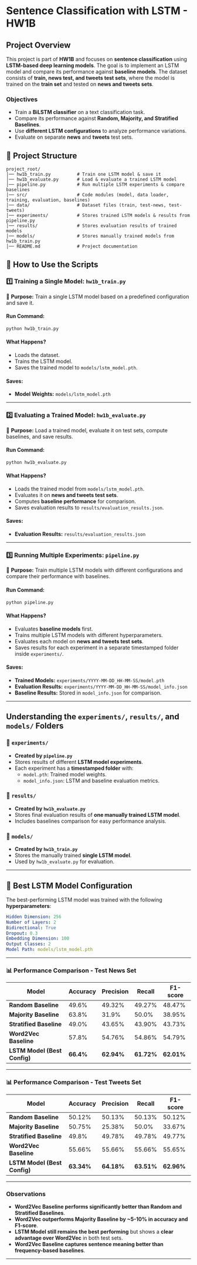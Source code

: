 # **Sentence Classification with LSTM - HW1B**

## **Project Overview**
This project is part of **HW1B** and focuses on **sentence classification** using **LSTM-based deep learning models**. The goal is to implement an LSTM model and compare its performance against **baseline models**. The dataset consists of **train, news test, and tweets test sets**, where the model is trained on the **train set** and tested on **news and tweets sets**.

### **Objectives**
- Train a **BiLSTM classifier** on a text classification task.
- Compare its performance against **Random, Majority, and Stratified Baselines**.
- Use **different LSTM configurations** to analyze performance variations.
- Evaluate on separate **news** and **tweets** test sets.

## **📂 Project Structure**
```
project_root/
│── hw1b_train.py          # Train one LSTM model & save it
│── hw1b_evaluate.py       # Load & evaluate a trained LSTM model
│── pipeline.py            # Run multiple LSTM experiments & compare baselines
│── src/                   # Code modules (model, data loader, training, evaluation, baselines)
│── data/                  # Dataset files (train, test-news, test-tweets)
│── experiments/           # Stores trained LSTM models & results from pipeline.py
│── results/               # Stores evaluation results of trained models
│── models/                # Stores manually trained models from hw1b_train.py
│── README.md              # Project documentation
```

## **📜 How to Use the Scripts**

### **1️⃣ Training a Single Model: `hw1b_train.py`**
📌 **Purpose:** Train a single LSTM model based on a predefined configuration and save it.

#### **Run Command:**
```bash
python hw1b_train.py
```
#### **What Happens?**
- Loads the dataset.
- Trains the LSTM model.
- Saves the trained model to `models/lstm_model.pth`.

#### **Saves:**
- **Model Weights:** `models/lstm_model.pth`

---

### **2️⃣ Evaluating a Trained Model: `hw1b_evaluate.py`**
📌 **Purpose:** Load a trained model, evaluate it on test sets, compute baselines, and save results.

#### **Run Command:**
```bash
python hw1b_evaluate.py
```
#### **What Happens?**
- Loads the trained model from `models/lstm_model.pth`.
- Evaluates it on **news and tweets test sets**.
- Computes **baseline performance** for comparison.
- Saves evaluation results to `results/evaluation_results.json`.

#### **Saves:**
- **Evaluation Results:** `results/evaluation_results.json`

---

### **3️⃣ Running Multiple Experiments: `pipeline.py`**
📌 **Purpose:** Train multiple LSTM models with different configurations and compare their performance with baselines.

#### **Run Command:**
```bash
python pipeline.py
```
#### **What Happens?**
- Evaluates **baseline models** first.
- Trains multiple LSTM models with different hyperparameters.
- Evaluates each model on **news and tweets test sets**.
- Saves results for each experiment in a separate timestamped folder inside `experiments/`.

#### **Saves:**
- **Trained Models:** `experiments/YYYY-MM-DD_HH-MM-SS/model.pth`
- **Evaluation Results:** `experiments/YYYY-MM-DD_HH-MM-SS/model_info.json`
- **Baseline Results:** Stored in `model_info.json` for comparison.

---

## **Understanding the `experiments/`, `results/`, and `models/` Folders**

### **📂 `experiments/`**
- **Created by `pipeline.py`**
- Stores results of different **LSTM model experiments**.
- Each experiment has a **timestamped folder** with:
  - `model.pth`: Trained model weights.
  - `model_info.json`: LSTM and baseline evaluation metrics.

### **📂 `results/`**
- **Created by `hw1b_evaluate.py`**
- Stores final evaluation results of **one manually trained LSTM model**.
- Includes baselines comparison for easy performance analysis.

### **📂 `models/`**
- **Created by `hw1b_train.py`**
- Stores the manually trained **single LSTM model**.
- Used by `hw1b_evaluate.py` for evaluation.

---
## **📌 Best LSTM Model Configuration**
The best-performing LSTM model was trained with the following **hyperparameters**:

```yaml
Hidden Dimension: 256
Number of Layers: 2
Bidirectional: True
Dropout: 0.3
Embedding Dimension: 100
Output Classes: 2
Model Path: models/lstm_model.pth
```

---
### **📊 Performance Comparison - Test News Set**
| **Model**             | **Accuracy** | **Precision** | **Recall** | **F1-score** |
|----------------------|------------|------------|------------|------------|
| **Random Baseline**  | 49.6%      | 49.32%     | 49.27%     | 48.47%     |
| **Majority Baseline** | 63.8%      | 31.9%      | 50.0%      | 38.95%     |
| **Stratified Baseline** | 49.0%   | 43.65%     | 43.90%     | 43.73%     |
| **Word2Vec Baseline** | 57.8%     | 54.76%     | 54.86%     | 54.79%     |
| **LSTM Model (Best Config)** | **66.4%** | **62.94%** | **61.72%** | **62.01%** |

---

### **📊 Performance Comparison - Test Tweets Set**
| **Model**             | **Accuracy** | **Precision** | **Recall** | **F1-score** |
|----------------------|------------|------------|------------|------------|
| **Random Baseline**  | 50.12%     | 50.13%     | 50.13%     | 50.12%     |
| **Majority Baseline** | 50.75%     | 25.38%     | 50.0%      | 33.67%     |
| **Stratified Baseline** | 49.8%  | 49.78%     | 49.78%     | 49.77%     |
| **Word2Vec Baseline** | 55.66%     | 55.66%     | 55.66%     | 55.65%     |
| **LSTM Model (Best Config)** | **63.34%** | **64.18%** | **63.51%** | **62.96%** |

---

### **Observations**
- **Word2Vec Baseline performs significantly better than Random and Stratified Baselines**.
- **Word2Vec outperforms Majority Baseline by ~5-10% in accuracy and F1-score**.
- **LSTM Model still remains the best performing** but shows a **clear advantage over Word2Vec** in both test sets.
- **Word2Vec Baseline captures sentence meaning better than frequency-based baselines**.

---
